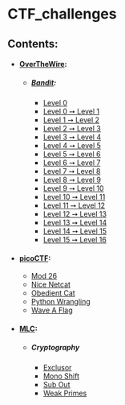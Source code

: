 # CTF_challenges

## Contents:

- #### [OverTheWire](otw):
    - ##### [Bandit](https://overthewire.org/wargames/bandit/):
        - [Level 0](overthewire/bandit/level_0)
        - [Level 0 ➙ Level 1](overthewire/bandit/level_0_to_1)
        - [Level 1 ➙ Level 2](overthewire/bandit/level_1_to_2)
        - [Level 2 ➙ Level 3](overthewire/bandit/level_2_to_3)
        - [Level 3 ➙ Level 4](overthewire/bandit/level_3_to_4)
        - [Level 4 ➙ Level 5](overthewire/bandit/level_4_to_5)
        - [Level 5 ➙ Level 6](overthewire/bandit/level_5_to_6)
        - [Level 6 ➙ Level 7](overthewire/bandit/level_6_to_7)
        - [Level 7 ➙ Level 8](overthewire/bandit/level_7_to_8)
        - [Level 8 ➙ Level 9](overthewire/bandit/level_8_to_9)
        - [Level 9 ➙ Level 10](overthewire/bandit/level_9_to_10)
        - [Level 10 ➙ Level 11](overthewire/bandit/level_10_to_11)
        - [Level 11 ➙ Level 12](overthewire/bandit/level_11_to_12)
        - [Level 12 ➙ Level 13](overthewire/bandit/level_12_to_13)
        - [Level 13 ➙ Level 14](overthewire/bandit/level_13_to_14)
        - [Level 14 ➙ Level 15](overthewire/bandit/level_14_to_15)
        - [Level 15 ➙ Level 16](overthewire/bandit/level_15_to_16)

- #### [picoCTF](pico):
    - [Mod 26](picoCTF/mod_26)
    - [Nice Netcat](picoCTF/nice_netcat)
    - [Obedient Cat](picoCTF/obedient_cat)
    - [Python Wrangling](picoCTF/python_wrangling)
    - [Wave A Flag](picoCTF/wave_a_flag)

- #### [MLC](mlc):
    - ##### Cryptography
        - [Exclusor](MLC/exclusor)
        - [Mono Shift](MLC/mono_shift)
        - [Sub Out](MLC/sub_out)
        - [Weak Primes](MLC/weak_primes)



[otw]: https://overthewire.org/wargames/
[pico]: https://play.picoctf.org/practice
[mlc]: https://training.majorleaguecyber.org/challenges
